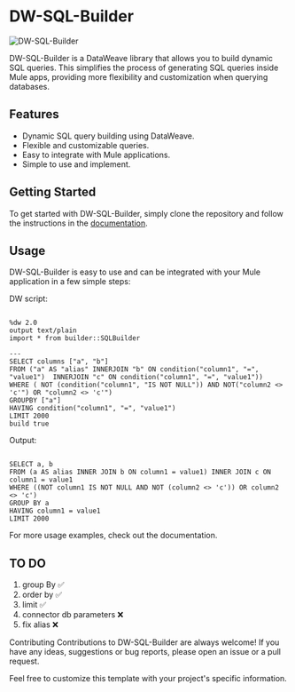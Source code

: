# DW-SQL-Builder

![DW-SQL-Builder](https://tenor.com/ru/view/pepe-the-frog-left-and-right-swaying-dancing-graphics-gif-17809232)

DW-SQL-Builder is a DataWeave library that allows you to build dynamic SQL queries. This simplifies the process of generating SQL queries inside Mule apps, providing more flexibility and customization when querying databases.

## Features

- Dynamic SQL query building using DataWeave.
- Flexible and customizable queries.
- Easy to integrate with Mule applications.
- Simple to use and implement.

## Getting Started

To get started with DW-SQL-Builder, simply clone the repository and follow the instructions in the [documentation](https://github.com/username/dw-sql-builder/docs).

## Usage

DW-SQL-Builder is easy to use and can be integrated with your Mule application in a few simple steps:

DW script: 
```

%dw 2.0
output text/plain
import * from builder::SQLBuilder

--- 
SELECT columns ["a", "b"]
FROM ("a" AS "alias" INNERJOIN "b" ON condition("column1", "=", "value1")  INNERJOIN "c" ON condition("column1", "=", "value1")) 
WHERE ( NOT (condition("column1", "IS NOT NULL")) AND NOT("column2 <> 'c'") OR "column2 <> 'c'") 
GROUPBY ["a"]
HAVING condition("column1", "=", "value1")
LIMIT 2000
build true

```

Output:

```

SELECT a, b
FROM (a AS alias INNER JOIN b ON column1 = value1) INNER JOIN c ON column1 = value1
WHERE ((NOT column1 IS NOT NULL AND NOT (column2 <> 'c')) OR column2 <> 'c')
GROUP BY a
HAVING column1 = value1
LIMIT 2000

```

For more usage examples, check out the documentation.

## TO DO
1. group By ✅
2. order by ✅
3. limit    ✅
4. connector db parameters ❌
4. fix alias ❌

Contributing
Contributions to DW-SQL-Builder are always welcome! If you have any ideas, suggestions or bug reports, please open an issue or a pull request.

Feel free to customize this template with your project's specific information.

